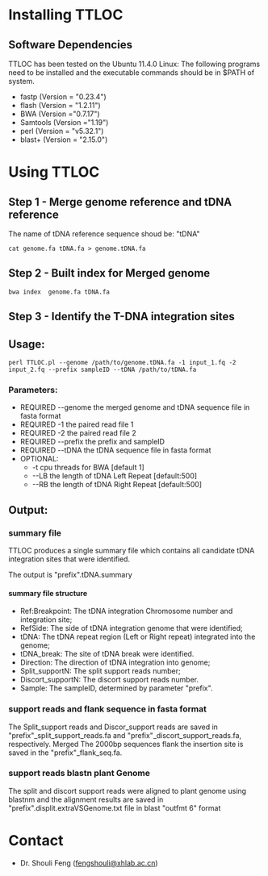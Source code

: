 
# Installing TTLOC 

## Software Dependencies
TTLOC has been tested on the Ubuntu 11.4.0 Linux:
The following programs need to be installed and the executable commands should be in $PATH of system.
* fastp (Version = "0.23.4")
* flash (Version = "1.2.11")
* BWA (Version ="0.7.17")
* Samtools (Version ="1.19")
* perl (Version = "v5.32.1")
* blast+ (Version = "2.15.0")

# Using TTLOC

## Step 1 - Merge genome reference and tDNA reference
The name of tDNA reference sequence shoud be: "tDNA"

`cat genome.fa tDNA.fa > genome.tDNA.fa`


## Step 2 - Built index for Merged genome

`bwa index  genome.fa tDNA.fa`

## Step 3 - Identify the T-DNA integration sites
  
## Usage: 

`perl TTLOC.pl --genome /path/to/genome.tDNA.fa -1 input_1.fq -2 input_2.fq --prefix sampleID --tDNA /path/to/tDNA.fa `

### Parameters:

* REQUIRED --genome the merged genome and tDNA sequence file in fasta format
* REQUIRED -1 the paired read file 1
* REQUIRED -2 the paired read file 2
* REQUIRED --prefix the prefix and sampleID
* REQUIRED --tDNA the tDNA sequence file in fasta format
* OPTIONAL:
	* -t cpu threads for BWA [default 1]
	* --LB the length of tDNA Left Repeat [default:500]
	* --RB the length of tDNA Right Repeat [default:500]


## Output:

### summary file
TTLOC produces a single summary file which contains all candidate tDNA integration sites that were identified.

The output is "prefix".tDNA.summary

#### summary file structure

* Ref:Breakpoint: 	The tDNA integration Chromosome number and integration site;	
* RefSide: 		The side of tDNA integration genome that were identified;
* tDNA: 		The tDNA repeat region (Left or Right repeat) integrated into the genome;
* tDNA_break: 		The site of tDNA break were identified.
* Direction: 		The direction of tDNA integration into genome;
* Split_supportN: 	The split support reads number;
* Discort_supportN: 	The discort support reads number.
* Sample: 		The sampleID, determined by parameter "prefix".

### support reads and flank sequence in fasta format
The Split_support reads and Discor_support reads are saved in "prefix"_split_support_reads.fa and "prefix"_discort_support_reads.fa, respectively.
Merged 
The 2000bp sequences flank the insertion site is saved in the "prefix"_flank_seq.fa.

### support reads blastn plant Genome
The split and discort support reads were aligned to plant genome using blastnm and the alignment results are saved in "prefix".displit.extraVSGenome.txt file in blast "outfmt 6" format


# Contact

* Dr. Shouli Feng    (fengshouli@xhlab.ac.cn)

